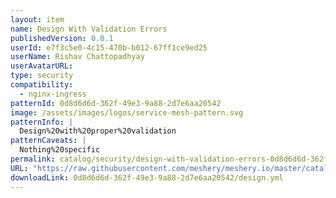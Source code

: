 ```yaml
---
layout: item
name: Design With Validation Errors
publishedVersion: 0.0.1
userId: e7f3c5e0-4c15-470b-b012-67ff1ce9ed25
userName: Rishav Chattopadhyay
userAvatarURL:
type: security
compatibility:
  - nginx-ingress
patternId: 0d8d6d6d-362f-49e3-9a88-2d7e6aa20542
image: /assets/images/logos/service-mesh-pattern.svg
patternInfo: |
  Design%20with%20proper%20validation
patternCaveats: |
  Nothing%20specific
permalink: catalog/security/design-with-validation-errors-0d8d6d6d-362f-49e3-9a88-2d7e6aa20542.html
URL: "https://raw.githubusercontent.com/meshery/meshery.io/master/catalog/0d8d6d6d-362f-49e3-9a88-2d7e6aa20542/0.0.1/design.yml"
downloadLink: 0d8d6d6d-362f-49e3-9a88-2d7e6aa20542/design.yml
---
```


